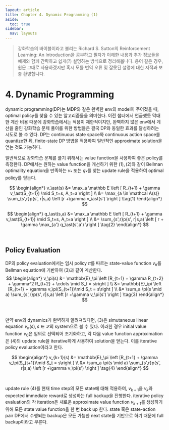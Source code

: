 ```yaml
---
layout: article
title: Chapter 4. Dynamic Programming (1)
aside:
  toc: true
sidebar:
  nav: layouts
---
```


> 강화학습의 바이블이라고 불리는 Richard S. Sutton의 Reinforcement Learning: An Introduction을 공부하고 필자가 이해한 내용과 추가 정보들을 예제와 함께 간략하고 쉽게(?) 설명하는 방식으로 정리해봅니다. 용어 같은 경우, 원문 그대로 사용하겠지만 혹시 모를 번역 오류 및 잘못된 설명에 대한 지적과 보충 환영합니다. 

# 4. Dynamic Programming
dynamic programming(DP)는 MDP와 같은 완벽한 env의 model이 주어졌을 때, optimal policy를 찾을 수 있는 알고리즘들을 의미한다. 이전 챕터에서 언급했듯 막대한 계산 비용 때문에 강화학습에서는 적용이 제한적이지만, 완벽하지 않은 env에서 계산을 줄인 강화학습 문제 풀이를 위한 방법들은 결국 DP와 동일한 효과를 달성하려는 시도로 볼 수 있다. DP는 continuous state space와 continuous action space를 quantize한 뒤, finite-state DP 방법을 적용하여 일반적인 approximate solution을 얻는 것도 가능하다. 

일반적으로 강화학습 문제를 풀기 위해서는 value function을 사용하여 좋은 policy를 측정한다. DP에서는 원하는 value function을 개선하기 위한 $(1),(2)$와 같이 Bellman optimality equation을 만족하는 $v_\ast$ 또는 $q_\ast$를 찾는 update rule을 적용하여 optimal policy를 얻는다. 

$$ \begin{align*} v_\ast(s) 
&= \max_a \mathbb E \left [ R_{t+1} + \gamma v_\ast(S_{t+1}) \mid S_t=s, A_t=a  \right ] \\ 
&= \max_{a \in \mathcal A(s)} \sum_{s',r}p(s', r|s,a) \left [r +\gamma v_\ast(s') \right ] \tag{1} \end{align*} $$

$$ \begin{align*} q_\ast(s,a) &= \max_a \mathbb E \left [ R_{t+1} + \gamma v_\ast(S_{t+1}) \mid S_t=s, A_t=a  \right ] \\ 
&= \sum_{s',r}p(s', r|s,a) \left [ r + \gamma \max_{a'} q_\ast(s',a') \right ] \tag{2} \end{align*} $$

<br/>

## Policy Evaluation
DP의 policy evaluation에서는 임시 policy $\pi$를 따르는 state-value function $v_\pi$를 Bellman equation에 기반하여 $(3)$과 같이 계산한다.
$$ \begin{align*} v_\pi(s) &= \mathbb{E}_\pi \left [R_{t+1} + \gamma R_{t+2} + \gamma^2 R_{t+2} + \cdots \mid S_t = s\right ] \\
&= \mathbb{E}_\pi \left [R_{t+1} + \gamma v_\pi(S_{t+1})\mid S_t = s\right ] \\
&= \sum_a \pi(s \mid a) \sum_{s',r}p(s', r|s,a) \left [r +\gamma v_\pi(s') \right ] \tag{3} \end{align*} $$

<br/>

만약 env의 dynamics가 완벽하게 알려져있다면, $(3)$은 simutaneous linear equation $v_\pi(s), s \in \mathcal S$의 system으로 볼 수 있다. 이러한 경우 initial value function $v_0$은 임의로 선택되어 초기화하고, 각 다음 value function approximation은 $(4)$의 update rule을 iterative하게 사용하여 solution을 얻는다. 이를 iterative policy evaluation이라고 한다. 

$$ \begin{align*} v_{k+1}(s) &= \mathbb{E}_\pi \left [R_{t+1} + \gamma v_\pi(S_{t+1})\mid S_t = s\right ] \\
&= \sum_a \pi(s \mid a) \sum_{s',r}p(s', r|s,a) \left [r +\gamma v_\pi(s') \right ] \tag{4} \end{align*} $$


<br/>

update rule $(4)$를 현재 time step의 모든 state에 대해 적용하여, $v_{k+1}$을 $v_k$와 expected immediate reward로 생성하는 full backup을 진행한다. iterative policy evaluation의 각 iteration은 새로운 approximate value function $v_{k+1}$를 생성하기 위해 모든 state value function을 한 번 back up 한다. state 혹은 state-action pair
DP에서 수행되는 backup은 모든 가능한 next state를 기반으로 하기 때문에 full backup이라고 부른다. 